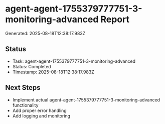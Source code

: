 # agent-agent-1755379777751-3-monitoring-advanced Report

Generated: 2025-08-18T12:38:17.983Z

## Status
- Task: agent-agent-1755379777751-3-monitoring-advanced
- Status: Completed
- Timestamp: 2025-08-18T12:38:17.983Z

## Next Steps
- Implement actual agent-agent-1755379777751-3-monitoring-advanced functionality
- Add proper error handling
- Add logging and monitoring
